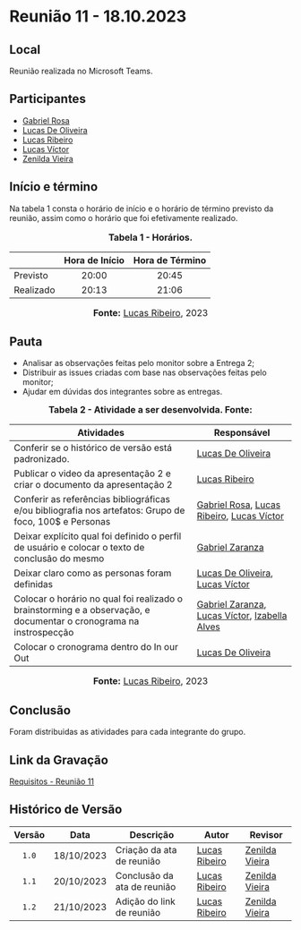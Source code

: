 # Reunião 11 - 18.10.2023

## Local

Reunião realizada no Microsoft Teams.

## Participantes

* [Gabriel Rosa](https://github.com/gabrielrosa09)
* [Lucas De Oliveira](https://github.com/LucasOliveiraDiasMarquesFerreira)
* [Lucas Ribeiro](https://github.com/lucassouzs)
* [Lucas Víctor](https://github.com/Lucas13032003)
* [Zenilda Vieira](https://github.com/zenildavieira)

## Início e término

Na tabela 1 consta o horário de início e o horário de término previsto da reunião, assim como o horário que foi efetivamente realizado.

<div align="center">
<font size="3"><p style="text-align: center"><b>Tabela 1 - Horários.</b></p></font>
</div>

|               | Hora de Início   | Hora de Término   |
| ------------- | :--------------: | :---------------: |
| Previsto      |      20:00       |      20:45        |
| Realizado     |      20:13       |      21:06        |

<div align="center">
<font size="3"><p style="text-align: center"><b>Fonte:</b> <a href="https://github.com/lucassouzs">Lucas Ribeiro</a>, 2023</p></font>
</div>

## Pauta

* Analisar as observações feitas pelo monitor sobre a Entrega 2;
* Distribuir as issues criadas com base nas observações feitas pelo monitor;
* Ajudar em dúvidas dos integrantes sobre as entregas.

<div align="center">
<font size="3"><p style="text-align: center"><b>Tabela 2 - Atividade a ser desenvolvida. Fonte:</b> </font>
</div>

| Atividades       | Responsável   |
| ---------------- | ------------- |
|Conferir se o histórico de versão está padronizado.|[Lucas De Oliveira](https://github.com/LucasOliveiraDiasMarquesFerreira)|
|Publicar o video da apresentação 2 e criar o documento da apresentação 2|[Lucas Ribeiro](https://github.com/lucassouzs)|
|Conferir as referências bibliográficas e/ou bibliografia nos artefatos: Grupo de foco, 100$ e Personas|[Gabriel Rosa](https://github.com/gabrielrosa09), [Lucas Ribeiro](https://github.com/lucassouzs), [Lucas Víctor](https://github.com/Lucas13032003)|
|Deixar explícito qual foi definido o perfil de usuário e colocar o texto de conclusão do mesmo|[Gabriel Zaranza](https://github.com/GZaranza)|
|Deixar claro como as personas foram definidas|[Lucas De Oliveira](https://github.com/LucasOliveiraDiasMarquesFerreira), [Lucas Víctor](https://github.com/Lucas13032003)|
|Colocar o horário no qual foi realizado o brainstorming e a observação, e documentar o cronograma na instrospecção|[Gabriel Zaranza](https://github.com/GZaranza), [Lucas Víctor](https://github.com/Lucas13032003), [Izabella Alves](https://github.com/izabellaalves)|
|Colocar o cronograma dentro do In our Out|[Lucas De Oliveira](https://github.com/LucasOliveiraDiasMarquesFerreira)|

<div align="center">
<font size="3"><p style="text-align: center"><b>Fonte:</b> <a href="https://github.com/lucassouzs">Lucas Ribeiro</a>, 2023</p></font>
</div>

## Conclusão

Foram distribuidas as atividades para cada integrante do grupo.

## Link da Gravação

[Requisitos - Reunião 11](https://youtu.be/sGUjagrCR9w)

## Histórico de Versão

| Versão | Data | Descrição | Autor | Revisor |
| :----: | ---- | --------- | ----- | ------- |
| `1.0`  |18/10/2023| Criação da ata de reunião | [Lucas Ribeiro](https://github.com/lucassouzs) | [Zenilda Vieira](https://github.com/zenildavieira) |
| `1.1`  |20/10/2023| Conclusão da ata de reunião | [Lucas Ribeiro](https://github.com/lucassouzs) | [Zenilda Vieira](https://github.com/zenildavieira) |
| `1.2`  |21/10/2023| Adição do link de reunião | [Lucas Ribeiro](https://github.com/lucassouzs) | [Zenilda Vieira](https://github.com/zenildavieira) |

